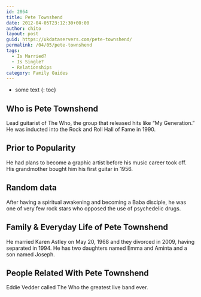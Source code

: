 ```yaml
---
id: 2864
title: Pete Townshend
date: 2012-04-05T23:12:30+00:00
author: chito
layout: post
guid: https://ukdataservers.com/pete-townshend/
permalink: /04/05/pete-townshend
tags:
  - Is Married?
  - Is Single?
  - Relationships
category: Family Guides
---
```


* some text
{: toc}
          
          
## Who is  Pete Townshend
                  
                  
                  
Lead guitarist of The Who, the group that released hits like &#8220;My Generation.&#8221; He was inducted into the Rock and Roll Hall of Fame in 1990.
                  
                
                
                
## Prior to Popularity 
                  
                  
                  
He had plans to become a graphic artist before his music career took off. His grandmother bought him his first guitar in 1956.
                  
                
                
                
## Random data 
                  
                  
                  
After having a spiritual awakening and becoming a Baba disciple, he was one of very few rock stars who opposed the use of psychedelic drugs.
                  
                
                
                
## Family & Everyday Life of Pete Townshend
                  
                  
                  
He married Karen Astley on May 20, 1968 and they divorced in 2009, having separated in 1994. He has two daughters named Emma and Aminta and a son named Joseph.
                  
                
                
                
## People Related With  Pete Townshend
                  
                  
                  
Eddie Vedder called The Who the greatest live band ever.
                  
                
              
            
          
          
          
    
    
  

